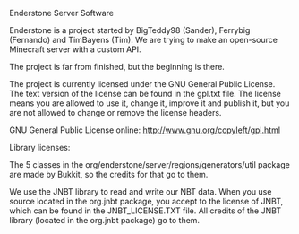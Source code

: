 Enderstone Server Software

Enderstone is a project started by BigTeddy98 (Sander), Ferrybig (Fernando) and TimBayens (Tim).
We are trying to make an open-source Minecraft server with a custom API.

The project is far from finished, but the beginning is there.

The project is currently licensed under the GNU General Public License.
The text version of the license can be found in the gpl.txt file.
The license means you are allowed to use it, change it, improve it and publish it, but you are not allowed to change or remove the license headers.

GNU General Public License online:
http://www.gnu.org/copyleft/gpl.html


Library licenses:

The 5 classes in the org/enderstone/server/regions/generators/util package are made by Bukkit, so the credits for that go to them.

We use the JNBT library to read and write our NBT data. When you use source located in the org.jnbt package, you accept to the license of JNBT, which can be found in the JNBT_LICENSE.TXT file.
All credits of the JNBT library (located in the org.jnbt package) go to them.